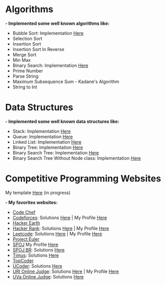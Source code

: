 # Algorithms

**- Implemented some well known algorithms like:**

- Bubble Sort: Implementation [Here](https://github.com/LeandroTk/algorithms/blob/master/computer_science/algorithms/sorting/bubble_sort/bubble_sort.py)
- Selection Sort
- Insertion Sort
- Insertion Sort In Reverse
- Merge Sort
- Min Max
- Binary Search: Implementation [Here](https://github.com/LeandroTk/algorithms/blob/master/computer_science/algorithms/search/binary_search.py)
- Prime Number
- Parse String
- Maximum Subsequence Sum - Kadane's Algorithm
- String to Int

# Data Structures

**- Implemented some well known data structures like:**

- Stack: Implementation [Here](https://github.com/LeandroTk/algorithms/blob/master/computer_science/data_structures/stack/stack.py)
- Queue: Implementation [Here](https://github.com/LeandroTk/algorithms/blob/master/computer_science/data_structures/queue/queue.py)
- Linked List: Implementation [Here](https://github.com/LeandroTk/algorithms/blob/master/computer_science/data_structures/linked_list/linked_list.py)
- Binary Tree: Implementation [Here](https://github.com/LeandroTk/algorithms/blob/master/computer_science/data_structures/binary_tree/binary_tree.py)
- Binary Search Tree: Implementation [Here](https://github.com/LeandroTk/algorithms/blob/master/computer_science/data_structures/binary_search_tree/binary_search_tree.py)
- Binary Search Tree Without Node class: Implementation [Here](https://github.com/LeandroTk/algorithms/blob/master/computer_science/data_structures/binary_search_tree_without_node/binary_search_tree.py)

# Competitive Programming Websites

My template [Here](https://github.com/LeandroTk/algorithms/blob/master/competitive_programming/template.cpp) (in progress)

**- My favorites websites:**

- [Code Chef](https://www.codechef.com/)
- [Codeforces](http://codeforces.com): Solutions [Here](https://github.com/LeandroTk/algorithms/tree/master/competitive_programming/programming_contests/codeforces/div2) | My Profile [Here](http://codeforces.com/profile/leandrotk)
- [Hacker Earth](https://www.hackerearth.com/)
- [Hacker Rank](https://www.hackerrank.com/): Solutions [Here](https://github.com/LeandroTk/algorithms/tree/master/competitive_programming/programming_contests/hacker_rank) | My Profile [Here](https://www.hackerrank.com/LeandroTk)
- [Leetcode](https://leetcode.com): Solutions [Here](https://github.com/LeandroTk/algorithms/tree/master/interview_training/leetcode) | My Profile [Here](https://leetcode.com/leandro2/)
- [Project Euler](https://projecteuler.net/)
- [SPOJ](https://www.spoj.com/) My Profile [Here](http://www.spoj.com/users/leandrotk/)
- [SPOJ BR](https://br.spoj.com/): Solutions [Here](https://github.com/LeandroTk/algorithms/tree/master/competitive_programming/programming_contests/spoj_br)
- [Timus](https://acm.timus.ru/): Solutions [Here](https://github.com/LeandroTk/algorithms/tree/master/competitive_programming/programming_contests/timus)
- [TopCoder](https://www.topcoder.com/)
- [UCoder](https://ucoder.com.br/): Solutions [Here](https://github.com/LeandroTk/algorithms/tree/master/competitive_programming/programming_contests/ucoder)
- [URI Online Judge](https://urionlinejudge.com.br): Solutions [Here](https://github.com/LeandroTk/algorithms/tree/master/competitive_programming/programming_contests/uri) | My Profile [Here](https://www.urionlinejudge.com.br/judge/en/profile/64046)
- [UVa Online Judge](https://uva.onlinejudge.org/): Solutions [Here](https://github.com/LeandroTk/algorithms/tree/master/competitive_programming/programming_contests/uva)

